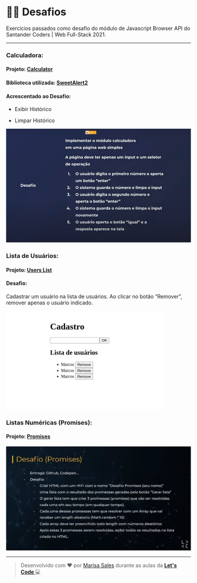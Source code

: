 # 👩‍💻 Desafios

Exercícios passados como desafio do módulo de Javascript Browser API do Santander Coders | Web Full-Stack 2021.

------

### Calculadora:

#### Projeto: [Calculator](https://github.com/marisasales/Santander-Coders/tree/master/Modulo%204/Calculator)

#### Biblioteca utilizada: [SweetAlert2](https://sweetalert2.github.io/)

#### Acrescentado ao Desafio:

- Exibir Histórico

- Limpar Histórico

![calculator.jpg](https://github.com/marisasales/Santander-Coders/blob/master/Modulo%204/img/calculator.jpg?raw=true)



### Lista de Usuários:

#### Projeto: [Users List](https://github.com/marisasales/Santander-Coders/tree/master/Modulo%204/Users%20List)

#### Desafio: 

Cadastrar um usuário na lista de usuários. Ao clicar no botão “Remover”, remover apenas o usuário indicado. 

![users.jpg](https://github.com/marisasales/Santander-Coders/blob/master/Modulo%204/img/users.jpg?raw=true)

### Listas Numéricas (Promises):

#### Projeto: [Promises](https://github.com/marisasales/Santander-Coders/tree/master/Modulo%204/Promises)

![promises.jpg](https://github.com/marisasales/Santander-Coders/blob/master/Modulo%204/img/promises.jpg?raw=true)



------

> Desenvolvido com ❤️ por [Marisa Sales](https://github.com/marisasales) durante as aulas da **[Let's Code ](https://letscode.com.br/)** :computer:


